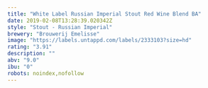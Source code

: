 ```yaml
---
title: "White Label Russian Imperial Stout Red Wine Blend BA"
date: 2019-02-08T13:28:39.020342Z
style: "Stout - Russian Imperial"
brewery: "Brouwerij Emelisse"
image: "https://labels.untappd.com/labels/2333103?size=hd"
rating: "3.91"
description: ""
abv: "9.0"
ibu: "0"
robots: noindex,nofollow
---
```


